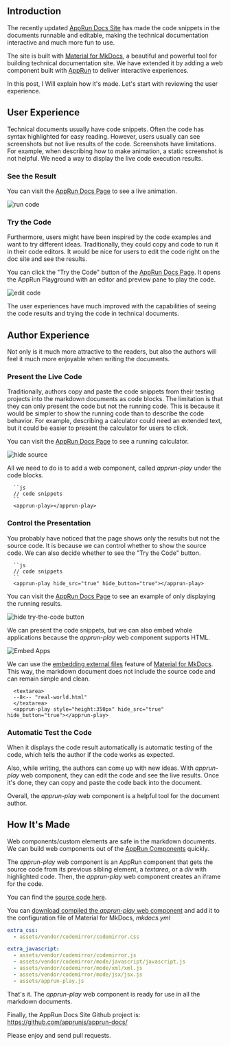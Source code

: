 ## Introduction

The recently updated [AppRun Docs Site](https://apprun.js.org/docs) has made the code snippets in the documents runnable and editable, making the technical documentation interactive and much more fun to use.

The site is built with [Material for MkDocs](https://squidfunk.github.io/mkdocs-material/), a beautiful and powerful tool for building technical documentation site. We have extended it by adding a web component built with [AppRun](https://apprun.js.org) to deliver interactive experiences.

In this post, I Will explain how it's made. Let's start with reviewing the user experience.

## User Experience

Technical documents usually have code snippets. Often the code has syntax highlighted for easy reading. However, users usually can see screenshots but not live results of the code. Screenshots have limitations. For example, when describing how to make animation, a static screenshot is not helpful. We need a way to display the live code execution results.

### See the Result

You can visit the [AppRun Docs Page](https://apprun.js.org/docs/directive/#custom-directive) to see a live animation.

![run code](https://dev-to-uploads.s3.amazonaws.com/uploads/articles/1da6f59c33jatqyo0imc.png)

### Try the Code

Furthermore, users might have been inspired by the code examples and want to try different ideas. Traditionally, they could copy and code to run it in their code editors. It would be nice for users to edit the code right on the doc site and see the results.

You can click the "Try the Code" button of the [AppRun Docs Page](https://apprun.js.org/docs/directive/#custom-directive). It opens the AppRun Playground with an editor and preview pane to play the code.


![edit code](https://dev-to-uploads.s3.amazonaws.com/uploads/articles/y0dc7t2lw0txqab2vus7.png)

The user experiences have much improved with the capabilities of seeing the code results and trying the code in technical documents.


## Author Experience

Not only is it much more attractive to the readers, but also the authors will feel it much more enjoyable when writing the documents.

### Present the Live Code

Traditionally, authors copy and paste the code snippets from their testing projects into the markdown documents as code blocks. The limitation is that they can only present the code but not the running code. This is because it would be simpler to show the running code than to describe the code behavior. For example, describing a calculator could need an extended text, but it could be easier to present the calculator for users to click.

You can visit the [AppRun Docs Page](https://apprun.js.org/docs/architecture-ideas/state-machine/#model-a-calculator) to see a running calculator.

![hide source](https://dev-to-uploads.s3.amazonaws.com/uploads/articles/yx244b2z9vkjooyl1f7i.png)

All we need to do is to add a web component, called _apprun-play_ under the code blocks.

```
  ``js
  // code snippets
  ``
  <apprun-play></apprun-play>
```

### Control the Presentation

You probably have noticed that the page shows only the results but not the source code. It is because we can control whether to show the source code. We can also decide whether to see the "Try the Code" button.

```
  ``js
  // code snippets
  ``
  <apprun-play hide_src="true" hide_button="true"></apprun-play>
```

You can visit the [AppRun Docs Page](https://apprun.js.org/docs/architecture/#ceremony-vs-essence) to see an example of only displaying the running results.

![hide try-the-code button](https://dev-to-uploads.s3.amazonaws.com/uploads/articles/ldvvrmu1juty4jt7ezvo.png)


We can present the code snippets, but we can also embed whole applications because the _apprun-play_ web component supports HTML.

![Embed Apps](https://dev-to-uploads.s3.amazonaws.com/uploads/articles/nfwlatbkx39bpijwihhl.png)

We can use the [embedding external files](https://squidfunk.github.io/mkdocs-material/reference/code-blocks/#embedding-external-files) feature of [Material for MkDocs](https://squidfunk.github.io/mkdocs-material/). This way, the markdown document does not include the source code and can remain simple and clean.

```
  <textarea>
  --8<-- "real-world.html"
  </textarea>
  <apprun-play style="height:350px" hide_src="true" hide_button="true"></apprun-play>
```

### Automatic Test the Code

When it displays the code result automatically is automatic testing of the code, which tells the author if the code works as expected.

Also, while writing, the authors can come up with new ideas. With _apprun-play_ web component, they can edit the code and see the live results. Once it's done, they can copy and paste the code back into the document.

Overall, the _apprun-play_ web component is a helpful tool for the document author.

## How It's Made

Web components/custom elements are safe in the markdown documents. We can build web components out of the [AppRun Components](https://apprun.js.org/docs/component/) quickly.

The _apprun-play_ web component is an AppRun component that gets the source code from its previous sibling element, a _textarea_, or a _div_ with highlighted code. Then, the _apprun-play_ web component creates an iframe for the code.

You can find the [source code here](https://github.com/yysun/apprun/blob/master/src/apprun-play.tsx).

You can [download compiled the _apprun-play_ web component](https://raw.githubusercontent.com/yysun/apprun/master/dist/apprun-play.js) and add it to the configuration file of Material for MkDocs, _mkdocs.yml_

```yml
extra_css:
  - assets/vendor/codemirror/codemirror.css

extra_javascript:
  - assets/vendor/codemirror/codemirror.js
  - assets/vendor/codemirror/mode/javascript/javascript.js
  - assets/vendor/codemirror/mode/xml/xml.js
  - assets/vendor/codemirror/mode/jsx/jsx.js
  - assets/apprun-play.js
```

That's it. The _apprun-play_ web component is ready for use in all the markdown documents.

Finally, the AppRun Docs Site Github project is: https://github.com/apprunjs/apprun-docs/

Please enjoy and send pull requests.
